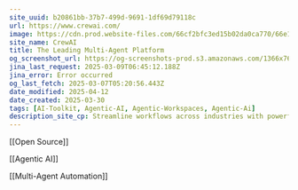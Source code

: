 ```yaml
---
site_uuid: b20861bb-37b7-499d-9691-1df69d79118c
url: https://www.crewai.com/
image: https://cdn.prod.website-files.com/66cf2bfc3ed15b02da0ca770/66e1e4bddb9f194838194eb2_256x256.png
site_name: CrewAI
title: The Leading Multi-Agent Platform
og_screenshot_url: https://og-screenshots-prod.s3.amazonaws.com/1366x768/80/false/2d1c25882762ee1d7d08262b260f4f6a6e73efb92255dd5c23f50d9f9c5bcd84.jpeg
jina_last_request: 2025-03-09T06:45:12.188Z
jina_error: Error occurred
og_last_fetch: 2025-03-07T05:20:56.443Z
date_modified: 2025-04-12
date_created: 2025-03-30
tags: [AI-Toolkit, Agentic-AI, Agentic-Workspaces, Agentic-Ai]
description_site_cp: Streamline workflows across industries with powerful AI agents. Build and deploy automated workflows using any LLM and cloud platform.
---
```














































































































































































































































































































































































[[Open Source]]

[[Agentic AI]]

[[Multi-Agent Automation]]




